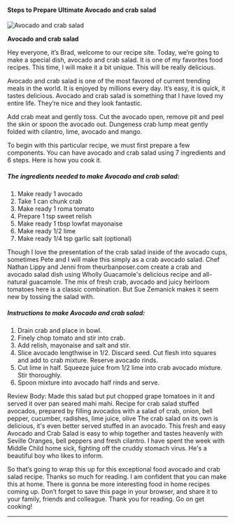             

#### Steps to Prepare Ultimate Avocado and crab salad

![Avocado and crab salad](https://img-global.cpcdn.com/recipes/4816880002924544/751x532cq70/avocado-and-crab-salad-recipe-main-photo.jpg)

**Avocado and crab salad**

Hey everyone, it’s Brad, welcome to our recipe site. Today, we’re going to make a special dish, avocado and crab salad. It is one of my favorites food recipes. This time, I will make it a bit unique. This will be really delicious.

Avocado and crab salad is one of the most favored of current trending meals in the world. It is enjoyed by millions every day. It’s easy, it is quick, it tastes delicious. Avocado and crab salad is something that I have loved my entire life. They’re nice and they look fantastic.

Add crab meat and gently toss. Cut the avocado open, remove pit and peel the skin or spoon the avocado out. Dungeness crab lump meat gently folded with cilantro, lime, avocado and mango.

To begin with this particular recipe, we must first prepare a few components. You can have avocado and crab salad using 7 ingredients and 6 steps. Here is how you cook it.

##### The ingredients needed to make Avocado and crab salad:

1.  Make ready 1 avocado
2.  Take 1 can chunk crab
3.  Make ready 1 roma tomato
4.  Prepare 1 tsp sweet relish
5.  Make ready 1 tbsp lowfat mayonaise
6.  Make ready 1/2 lime
7.  Make ready 1/4 tsp garlic salt (optional)

Though I love the presentation of the crab salad inside of the avocado cups, sometimes Pete and I will make this simply as a crab avocado salad. Chef Nathan Lippy and Jenni from theurbanposer.com create a crab and avocado salad dish using Wholly Guacamole's delicious recipe and all-natural guacamole. The mix of fresh crab, avocado and juicy heirloom tomatoes here is a classic combination. But Sue Zemanick makes it seem new by tossing the salad with.

##### Instructions to make Avocado and crab salad:

1.  Drain crab and place in bowl.
2.  Finely chop tomato and stir into crab.
3.  Add relish, mayonaise and salt and stir.
4.  Slice avocado lengthwise in 1/2. Discard seed. Cut flesh into squares and add to crab mixture. Reserve avocado rinds.
5.  Cut lime in half. Squeeze juice from 1/2 lime into crab avocado mixture. Stir thoroughly.
6.  Spoon mixture into avocado half rinds and serve.

Review Body: Made this salad but put chopped grape tomatoes in it and served it over pan seared mahi mahi. Recipe for crab salad stuffed avocados, prepared by filling avocados with a salad of crab, onion, bell pepper, cucumber, radishes, lime juice, olive The crab salad on its own is delicious, it's even better served stuffed in an avocado. This fresh and easy Avocado and Crab Salad is easy to whip together and tastes heavenly with Seville Oranges, bell peppers and fresh cilantro. I have spent the week with Middle Child home sick, fighting off the cruddy stomach virus. He's a beautiful boy who likes to inform.

So that’s going to wrap this up for this exceptional food avocado and crab salad recipe. Thanks so much for reading. I am confident that you can make this at home. There is gonna be more interesting food in home recipes coming up. Don’t forget to save this page in your browser, and share it to your family, friends and colleague. Thank you for reading. Go on get cooking!

* * *
